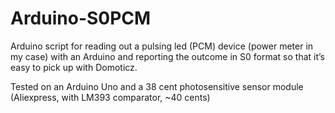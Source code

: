 Arduino-S0PCM
=====

Arduino script for reading out a pulsing led (PCM) device (power meter in my case) with an Arduino and reporting the outcome in S0 format so that it’s easy to pick up with Domoticz.

Tested on an Arduino Uno and a 38 cent photosensitive sensor module (Aliexpress, with LM393 comparator, ~40 cents)

